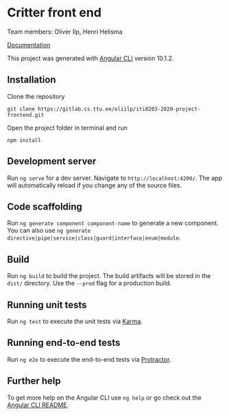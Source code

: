 # Critter front end


Team members: Oliver Ilp, Henri Helisma

[Documentation](https://oliverilp.gitlab.io/iti0203-2020-project-wiki/) 

This project was generated with [Angular CLI](https://github.com/angular/angular-cli) version 10.1.2.

## Installation

Clone the repository

`git clone https://gitlab.cs.ttu.ee/oliilp/iti0203-2020-project-frontend.git`

Open the project folder in terminal and run

`npm install`

## Development server

Run `ng serve` for a dev server. Navigate to `http://localhost:4200/`. The app will automatically reload if you change any of the source files.

## Code scaffolding

Run `ng generate component component-name` to generate a new component. You can also use `ng generate directive|pipe|service|class|guard|interface|enum|module`.

## Build

Run `ng build` to build the project. The build artifacts will be stored in the `dist/` directory. Use the `--prod` flag for a production build.

## Running unit tests

Run `ng test` to execute the unit tests via [Karma](https://karma-runner.github.io).

## Running end-to-end tests

Run `ng e2e` to execute the end-to-end tests via [Protractor](http://www.protractortest.org/).

## Further help

To get more help on the Angular CLI use `ng help` or go check out the [Angular CLI README](https://github.com/angular/angular-cli/blob/master/README.md).
